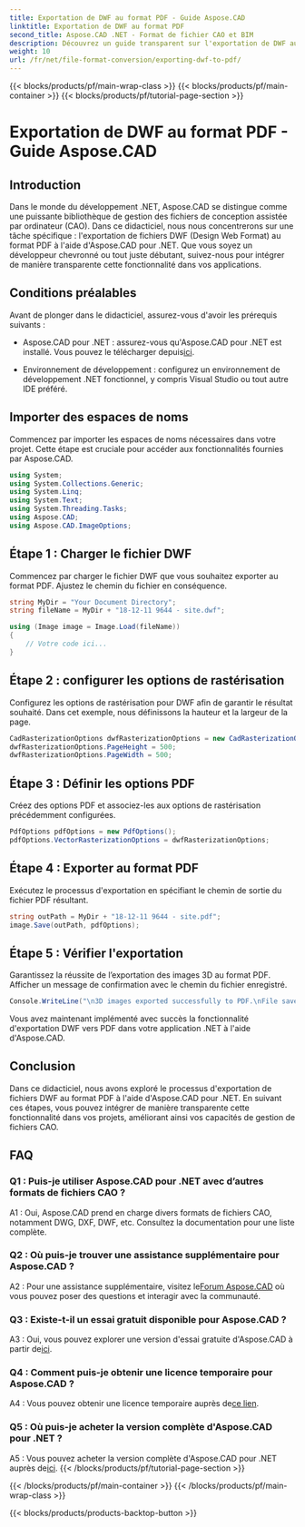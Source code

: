 ```yaml
---
title: Exportation de DWF au format PDF - Guide Aspose.CAD
linktitle: Exportation de DWF au format PDF
second_title: Aspose.CAD .NET - Format de fichier CAO et BIM
description: Découvrez un guide transparent sur l'exportation de DWF au format PDF à l'aide d'Aspose.CAD pour .NET. Améliorez vos capacités de gestion de fichiers CAO sans effort.
weight: 10
url: /fr/net/file-format-conversion/exporting-dwf-to-pdf/
---
```


{{< blocks/products/pf/main-wrap-class >}}
{{< blocks/products/pf/main-container >}}
{{< blocks/products/pf/tutorial-page-section >}}

# Exportation de DWF au format PDF - Guide Aspose.CAD

## Introduction

Dans le monde du développement .NET, Aspose.CAD se distingue comme une puissante bibliothèque de gestion des fichiers de conception assistée par ordinateur (CAO). Dans ce didacticiel, nous nous concentrerons sur une tâche spécifique : l'exportation de fichiers DWF (Design Web Format) au format PDF à l'aide d'Aspose.CAD pour .NET. Que vous soyez un développeur chevronné ou tout juste débutant, suivez-nous pour intégrer de manière transparente cette fonctionnalité dans vos applications.

## Conditions préalables

Avant de plonger dans le didacticiel, assurez-vous d'avoir les prérequis suivants :

-  Aspose.CAD pour .NET : assurez-vous qu'Aspose.CAD pour .NET est installé. Vous pouvez le télécharger depuis[ici](https://releases.aspose.com/cad/net/).

- Environnement de développement : configurez un environnement de développement .NET fonctionnel, y compris Visual Studio ou tout autre IDE préféré.

## Importer des espaces de noms

Commencez par importer les espaces de noms nécessaires dans votre projet. Cette étape est cruciale pour accéder aux fonctionnalités fournies par Aspose.CAD.

```csharp
using System;
using System.Collections.Generic;
using System.Linq;
using System.Text;
using System.Threading.Tasks;
using Aspose.CAD;
using Aspose.CAD.ImageOptions;
```

## Étape 1 : Charger le fichier DWF

Commencez par charger le fichier DWF que vous souhaitez exporter au format PDF. Ajustez le chemin du fichier en conséquence.

```csharp
string MyDir = "Your Document Directory";
string fileName = MyDir + "18-12-11 9644 - site.dwf";

using (Image image = Image.Load(fileName))
{
    // Votre code ici...
}
```

## Étape 2 : configurer les options de rastérisation

Configurez les options de rastérisation pour DWF afin de garantir le résultat souhaité. Dans cet exemple, nous définissons la hauteur et la largeur de la page.

```csharp
CadRasterizationOptions dwfRasterizationOptions = new CadRasterizationOptions();
dwfRasterizationOptions.PageHeight = 500;
dwfRasterizationOptions.PageWidth = 500;
```

## Étape 3 : Définir les options PDF

Créez des options PDF et associez-les aux options de rastérisation précédemment configurées.

```csharp
PdfOptions pdfOptions = new PdfOptions();
pdfOptions.VectorRasterizationOptions = dwfRasterizationOptions;
```

## Étape 4 : Exporter au format PDF

Exécutez le processus d'exportation en spécifiant le chemin de sortie du fichier PDF résultant.

```csharp
string outPath = MyDir + "18-12-11 9644 - site.pdf";
image.Save(outPath, pdfOptions);
```

## Étape 5 : Vérifier l'exportation

Garantissez la réussite de l’exportation des images 3D au format PDF. Afficher un message de confirmation avec le chemin du fichier enregistré.

```csharp
Console.WriteLine("\n3D images exported successfully to PDF.\nFile saved at " + MyDir);
```

Vous avez maintenant implémenté avec succès la fonctionnalité d'exportation DWF vers PDF dans votre application .NET à l'aide d'Aspose.CAD.

## Conclusion

Dans ce didacticiel, nous avons exploré le processus d'exportation de fichiers DWF au format PDF à l'aide d'Aspose.CAD pour .NET. En suivant ces étapes, vous pouvez intégrer de manière transparente cette fonctionnalité dans vos projets, améliorant ainsi vos capacités de gestion de fichiers CAO.

## FAQ

### Q1 : Puis-je utiliser Aspose.CAD pour .NET avec d’autres formats de fichiers CAO ?

A1 : Oui, Aspose.CAD prend en charge divers formats de fichiers CAO, notamment DWG, DXF, DWF, etc. Consultez la documentation pour une liste complète.

### Q2 : Où puis-je trouver une assistance supplémentaire pour Aspose.CAD ?

 A2 : Pour une assistance supplémentaire, visitez le[Forum Aspose.CAD](https://forum.aspose.com/c/cad/19) où vous pouvez poser des questions et interagir avec la communauté.

### Q3 : Existe-t-il un essai gratuit disponible pour Aspose.CAD ?

 A3 : Oui, vous pouvez explorer une version d'essai gratuite d'Aspose.CAD à partir de[ici](https://releases.aspose.com/).

### Q4 : Comment puis-je obtenir une licence temporaire pour Aspose.CAD ?

 A4 : Vous pouvez obtenir une licence temporaire auprès de[ce lien](https://purchase.aspose.com/temporary-license/).

### Q5 : Où puis-je acheter la version complète d'Aspose.CAD pour .NET ?

 A5 : Vous pouvez acheter la version complète d'Aspose.CAD pour .NET auprès de[ici](https://purchase.aspose.com/buy).
{{< /blocks/products/pf/tutorial-page-section >}}

{{< /blocks/products/pf/main-container >}}
{{< /blocks/products/pf/main-wrap-class >}}

{{< blocks/products/products-backtop-button >}}
